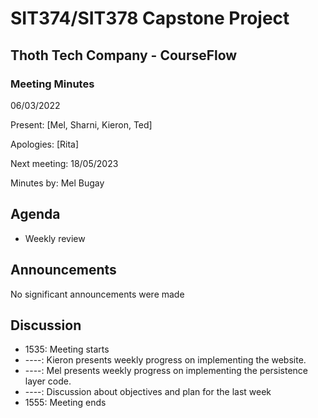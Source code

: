 # SIT374/SIT378 Capstone Project

## Thoth Tech Company - CourseFlow

### Meeting Minutes

06/03/2022

Present: [Mel, Sharni, Kieron, Ted]

Apologies: [Rita]

Next meeting: 18/05/2023

Minutes by: Mel Bugay

## Agenda

- Weekly review

## Announcements

No significant announcements were made

## Discussion

- 1535: Meeting starts
- ----: Kieron presents weekly progress on implementing the website.
- ----: Mel presents weekly progress on implementing the persistence layer code.
- ----: Discussion about objectives and plan for the last week
- 1555: Meeting ends
